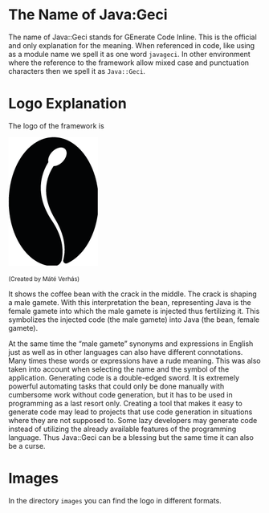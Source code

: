 # The Name of Java:Geci

The name of Java::Geci stands for GEnerate Code Inline.
This is the official and only explanation for the meaning.
When referenced in code, like using as a module name we spell it as one word `javageci`.
In other environment where the reference to the framework allow mixed case and punctuation characters then we spell it as `Java::Geci`.

# Logo Explanation

The logo of the framework is

![LOGO](images/256.png)

<small>(Created by Máté Verhás)</small>

It shows the coffee bean with the crack in the middle.
The crack is shaping a male gamete.
With this interpretation the bean, representing Java is the female gamete into which the male gamete is injected thus fertilizing it.
This symbolizes the injected code (the male gamete) into Java (the bean, female gamete).

At the same time the “male gamete” synonyms and expressions in English just as well as in other languages can also have different connotations.
Many times these words or expressions have a rude meaning.
This was also taken into account when selecting the name and the symbol of the application.
Generating code is a double-edged sword.
It is extremely powerful automating tasks that could only be done manually with cumbersome work without code generation, but it has to be used in programming as a last resort only.
Creating a tool that makes it easy to generate code may lead to projects that use code generation in situations where they are not supposed to.
Some lazy developers may generate code instead of utilizing the already available features of the programming language.
Thus Java::Geci can be a blessing but the same time it can also be a curse.

# Images

In the directory `images` you can find the logo in different formats. 
